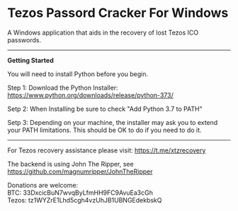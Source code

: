 # Tezos Passord Cracker For Windows
A Windows application that aids in the recovery of lost Tezos ICO passwords. 

---
<b>Getting Started</b>

You will need to install Python before you begin.

Step 1: Download the Python Installer: https://www.python.org/downloads/release/python-373/

Setp 2: When Installing be sure to check "Add Python 3.7 to PATH"

Setp 3: Depending on your machine, the installer may ask you to extend your PATH limitations. This should be OK to do if you need to do it.

---

For Tezos recovery assistance please visit: https://t.me/xtzrecovery 

The backend is using John The Ripper, see https://github.com/magnumripper/JohnTheRipper

Donations are welcome: <br>
BTC:   33DxcicBuN7wvqByLfmHH9FC9AvuEa3cGh <br>
Tezos: tz1WYZrE1Lhd5cgh4vzUhJB1UBNGEdekbskQ
